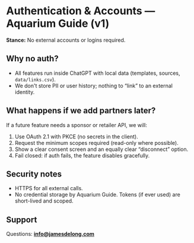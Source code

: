 # Authentication & Accounts — Aquarium Guide (v1)

**Stance:** No external accounts or logins required.

## Why no auth?
- All features run inside ChatGPT with local data (templates, sources, `data/links.csv`).
- We don't store PII or user history; nothing to “link” to an external identity.

## What happens if we add partners later?
If a future feature needs a sponsor or retailer API, we will:
1) Use OAuth 2.1 with PKCE (no secrets in the client).
2) Request the minimum scopes required (read-only where possible).
3) Show a clear consent screen and an equally clear “disconnect” option.
4) Fail closed: if auth fails, the feature disables gracefully.

## Security notes
- HTTPS for all external calls.
- No credential storage by Aquarium Guide. Tokens (if ever used) are short-lived and scoped.

## Support
Questions: **info@jamesdelong.com**
